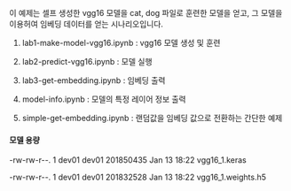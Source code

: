 이 예제는 셀프 생성한 vgg16 모델을 cat, dog 파일로 훈련한 모델을 얻고, 그 모델을 이용허여 임베딩 데이터를 얻는 시나리오입니다.

1. lab1-make-model-vgg16.ipynb : vgg16 모델 생성 및 훈련

2. lab2-predict-vgg16.ipynb : 모델 실행

3. lab3-get-embedding.ipynb : 임베딩 출력

4. model-info.ipynb : 모델의 특정 레이어 정보 출력

5. simple-get-embedding.ipynb : 랜덤값을 임베딩 값으로 전환하는 간단한 예제 

#### 모델 용량

-rw-rw-r--. 1 dev01 dev01 201850435 Jan 13 18:22 vgg16_1.keras

-rw-rw-r--. 1 dev01 dev01 201832528 Jan 13 18:22 vgg16_1.weights.h5
